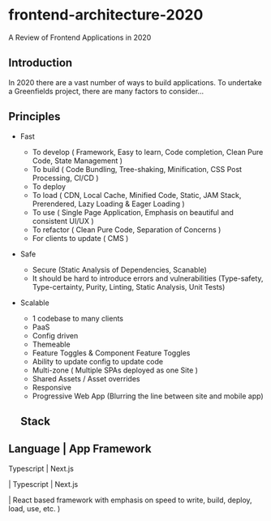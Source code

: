 # frontend-architecture-2020
A Review of Frontend Applications in 2020

## Introduction

In 2020 there are a vast number of ways to build applications.
To undertake a Greenfields project, there are many factors to consider...

## Principles

- Fast
  - To develop ( Framework, Easy to learn, Code completion, Clean Pure Code, State Management )
  - To build ( Code Bundling, Tree-shaking, Minification, CSS Post Processing, CI/CD )
  - To deploy
  - To load ( CDN, Local Cache, Minified Code, Static, JAM Stack, Prerendered, Lazy Loading & Eager Loading )
  - To use ( Single Page Application, Emphasis on beautiful and consistent UI/UX )
  - To refactor ( Clean Pure Code, Separation of Concerns )
  - For clients to update ( CMS )
  
- Safe
  - Secure (Static Analysis of Dependencies, Scanable)
  - It should be hard to introduce errors and vulnerabilities (Type-safety, Type-certainty, Purity, Linting, Static Analysis, Unit Tests) 
  
- Scalable
  - 1 codebase to many clients
  - PaaS
  - Config driven
  - Themeable
  - Feature Toggles & Component Feature Toggles
  - Ability to update config to update code
  - Multi-zone ( Multiple SPAs deployed as one Site )
  - Shared Assets / Asset overrides
  - Responsive
  - Progressive Web App (Blurring the line between site and mobile app)
  
  ## Stack
  

Language   | App Framework
------------------------
Typescript | Next.js

| Typescript
 | Next.js

| React based framework with emphasis on speed to write, build, deploy, load, use, etc. )
